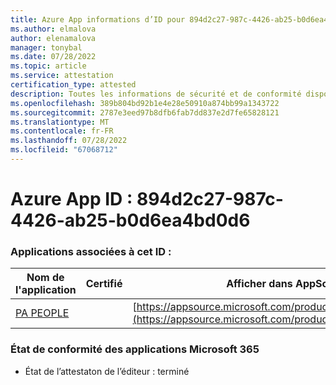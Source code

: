 ```yaml
---
title: Azure App informations d’ID pour 894d2c27-987c-4426-ab25-b0d6ea4bd0d6
ms.author: elmalova
author: elenamalova
manager: tonybal
ms.date: 07/28/2022
ms.topic: article
ms.service: attestation
certification_type: attested
description: Toutes les informations de sécurité et de conformité disponibles pour 894d2c27-987c-4426-ab25-b0d6ea4bd0d6.
ms.openlocfilehash: 389b804bd92b1e4e28e50910a874bb99a1343722
ms.sourcegitcommit: 2787e3eed97b8dfb6fab7dd837e2d7fe65828121
ms.translationtype: MT
ms.contentlocale: fr-FR
ms.lasthandoff: 07/28/2022
ms.locfileid: "67068712"
---
```

# <a name="azure-app-id-894d2c27-987c-4426-ab25-b0d6ea4bd0d6"></a>Azure App ID : 894d2c27-987c-4426-ab25-b0d6ea4bd0d6


### <a name="apps-associated-with-this-id"></a>Applications associées à cet ID :
| **Nom de l'application** | **Certifié** | **Afficher dans AppSource** |
|--------------|---------------|-----------------------|
| [PA PEOPLE](../forward/WA200002948.md) |  | [https://appsource.microsoft.com/product/office/WA200002948](https://appsource.microsoft.com/product/office/WA200002948) |

### <a name="microsoft-365-app-compliance-status"></a>État de conformité des applications Microsoft 365
- État de l’attestaton de l’éditeur : terminé
